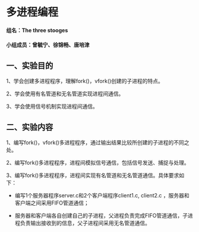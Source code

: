 # 多进程编程
####  组名：The three stooges
#### 小组成员：曾毓宁、徐锦畅、唐培津
## 一、实验目的

1、学会创建多进程程序，理解fork()，vfork()创建的子进程的特点。    

2、学会使用有名管道和无名管道实现进程间通信。   

3、学会使用信号机制实现进程间通信。   

## 二、实验内容

1、编写fork()，vfork()多进程程序，通过输出结果比较所创建的子进程的不同之处。   

2、编写fork()多进程程序，进程间模拟信号通信，包括信号发送、捕捉与处理。   

3、编写fork()多进程程序，进程间实现有名管道和无名管道通信。具体要求如下：   

* 编写1个服务器程序server.c和2个客户端程序client1.c, client2.c ，服务器和客户端之间采用FIFO管道通信；   

* 服务器和客户端各自创建自己的子进程，父进程负责完成FIFO管道通信，子进程负责输出接收到的信息，父子进程间采用无名管道通信。    

